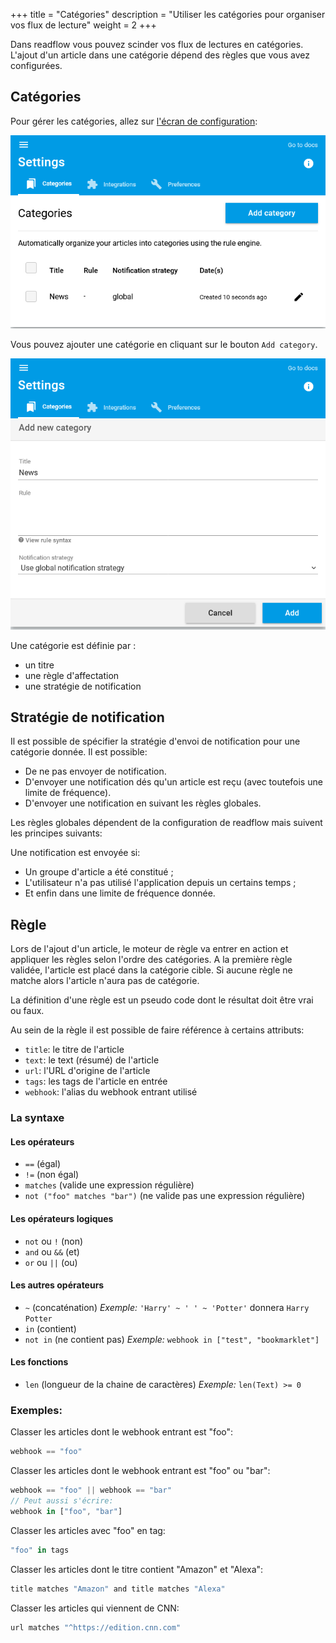 +++
title = "Catégories"
description = "Utiliser les catégories pour organiser vos flux de lecture"
weight = 2
+++

Dans readflow vous pouvez scinder vos flux de lectures en catégories.
L'ajout d'un article dans une catégorie dépend des règles que vous avez configurées.

## Catégories

Pour gérer les catégories, allez sur [l'écran de configuration](https://readflow.app/settings/categories):

![](images/categories.png)

Vous pouvez ajouter une catégorie en cliquant sur le bouton `Add category`.

![](images/add.png)

Une catégorie est définie par :

- un titre
- une règle d'affectation
- une stratégie de notification

## Stratégie de notification

Il est possible de spécifier la stratégie d'envoi de notification pour une catégorie donnée. Il est possible:

- De ne pas envoyer de notification.
- D'envoyer une notification dés qu'un article est reçu (avec toutefois une limite de fréquence).
- D'envoyer une notification en suivant les règles globales.

Les règles globales dépendent de la configuration de readflow mais suivent les principes suivants:

Une notification est envoyée si:

- Un groupe d'article a été constitué ;
- L'utilisateur n'a pas utilisé l'application depuis un certains temps ;
- Et enfin dans une limite de fréquence donnée.

## Règle

Lors de l'ajout d'un article, le moteur de règle va entrer en action et appliquer les règles selon l'ordre des catégories.
A la première règle validée, l'article est placé dans la catégorie cible.
Si aucune règle ne matche alors l'article n'aura pas de catégorie.

La définition d'une règle est un pseudo code dont le résultat doit être vrai ou faux.

Au sein de la règle il est possible de faire référence à certains attributs:

- `title`: le titre de l'article
- `text`: le text (résumé) de l'article
- `url`: l'URL d'origine de l'article
- `tags`: les tags de l'article en entrée
- `webhook`: l'alias du webhook entrant utilisé

### La syntaxe

#### Les opérateurs

- `==` (égal)
- `!=` (non égal)
- `matches` (valide une expression régulière)
- `not ("foo" matches "bar")` (ne valide pas une expression régulière)

#### Les opérateurs logiques

- `not` ou `!` (non)
- `and` ou `&&` (et)
- `or` ou `||` (ou)

#### Les autres opérateurs

- `~` (concaténation)
  *Exemple:* `'Harry' ~ ' ' ~ 'Potter'` donnera `Harry Potter`
- `in` (contient)
- `not in` (ne contient pas)
  *Exemple:* `webhook in ["test", "bookmarklet"]`

#### Les fonctions

- `len` (longueur de la chaine de caractères)
   *Exemple:* `len(Text) >= 0`

### Exemples:

Classer les articles dont le webhook entrant est "foo":

```js
webhook == "foo"
```

Classer les articles dont le webhook entrant est "foo" ou "bar":

```js
webhook == "foo" || webhook == "bar"
// Peut aussi s'écrire:
webhook in ["foo", "bar"]
```

Classer les articles avec "foo" en tag:

```js
"foo" in tags
```

Classer les articles dont le titre contient "Amazon" et "Alexa":

```js
title matches "Amazon" and title matches "Alexa"
```

Classer les articles qui viennent de CNN:

```js
url matches "^https://edition.cnn.com"
```
